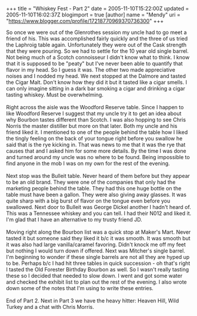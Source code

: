 +++
title = "Whiskey Fest - Part 2"
date = 2005-11-10T15:22:00Z
updated = 2005-11-10T16:02:37Z
blogimport = true 
[author]
	name = "Mendy"
	uri = "https://www.blogger.com/profile/17218770969370736300"
+++

So once we were out of the Glenrothes session my uncle had to go meet a friend of his. This was accomplished fairly quickly and the three of us tried the Laphroig table again. Unfortunately they were out of the Cask strength that they were pouring. So we had to settle for the 10 year old single barrel. Not being much of a Scotch connoisseur I didn't know what to think. I know that it is supposed to be "peaty" but I've never been able to quantify that flavor in my head. So I guess it was. The other two made appreciative noises and I nodded my head. We next stopped at the Dalmore and tasted the Cigar Malt. Don't know how they did it but it tasted like a cigar smells. I can only imagine sitting in a dark bar smoking a cigar and drinking a cigar tasting whiskey. Must be overwhelming.<br /><br />Right across the aisle was the Woodford Reserve table. Since I happen to like Woodford Reserve I suggest that my uncle try it to get an idea about why Bourbon tastes different than Scotch. I was also hopping to see Chris Norris the master distiller but more on that later. Both my uncle and his friend liked it. I mentioned to one of the people behind the table how I liked the tingly feeling on the back of your tongue right before you swallow he said that is the rye kicking in. That was news to me that it was the rye that causes that and I asked him for some more details. By the time I was done and turned around my uncle was no where to be found. Being impossible to find anyone in the mob I was on my own for the rest of the evening.<br /><br />Next stop was the Bulleit table. Never heard of them before but they appear to be an old brand. They were one of the companies that only had the marketing people behind the table. They had this one huge bottle on the table must have been a gallon. They were also giving away glasses. It was quite sharp with a big burst of flavor on the tongue even before you swallowed. Next door to Bulleit was George Dickel another I hadn't heard of. This was a Tennessee whiskey and you can tell. I had their N012 and liked it. I'm glad that I have an alternative to my trusty friend JD.<br /><br />Moving right along the Bourbon list was a quick stop at Maker's Mart. Never tasted it but someone said they liked it b/c it was smooth. It was smooth but it was also had large vanilla/caramel favoring. Didn't knock me off my feet but nothing I would turn down if offered. Next was Mitcher's single barrel. I'm beginning to wonder if these single barrels are not all they are hyped up to be. Perhaps b/c I had hit three tables in quick succession - oh that's right I tasted the Old Forester Birthday Bourbon as well. So I wasn't really tasting these so I decided that needed to slow down. I went and got some water and checked the exhibit list to plan out the rest of the evening. I also wrote down some of the notes that I'm using to write these entries.<br /><br />End of Part 2. Next in Part 3 we have the heavy hitter: Heaven Hill, Wild Turkey and a chat with Chris Morris.
